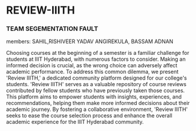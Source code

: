 

# REVIEW-IIITH

### TEAM SEGEMENTATION FAULT 
members: SAHIL,RISHIVEER YADAV ANGIREKULA, BASSAM ADNAN

Choosing courses at the beginning of a semester is a familiar challenge for students at IIIT Hyderabad, with numerous factors to consider. Making an informed decision is crucial, as the wrong choice can adversely affect academic performance. To address this common dilemma, we present 'Review IIITH,' a dedicated community platform designed for our college's students. 'Review IIITH' serves as a valuable repository of course reviews contributed by fellow students who have previously taken those courses. This platform aims to empower students with insights, experiences, and recommendations, helping them make more informed decisions about their academic journey. By fostering a collaborative environment, 'Review IIITH' seeks to ease the course selection process and enhance the overall academic experience for the IIIT Hyderabad community.
